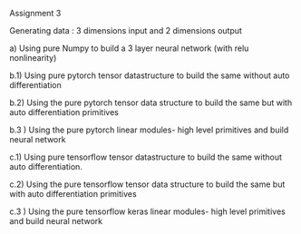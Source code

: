 Assignment 3

Generating data : 3 dimensions input and 2 dimensions output

a) Using pure Numpy to build a 3 layer neural network (with relu nonlinearity)

b.1) Using pure pytorch tensor datastructure to build the same without auto differentiation

b.2) Using the pure pytorch tensor data structure to build the same but with auto differentiation primitives

b.3 ) Using the pure pytorch linear modules- high level primitives and build neural network

c.1) Using pure tensorflow tensor datastructure to build the same without auto differentiation.

c.2) Using the pure tensorflow tensor data structure to build the same but with auto differentiation primitives

c.3 ) Using the pure tensorflow keras linear modules- high level primitives and build neural network
